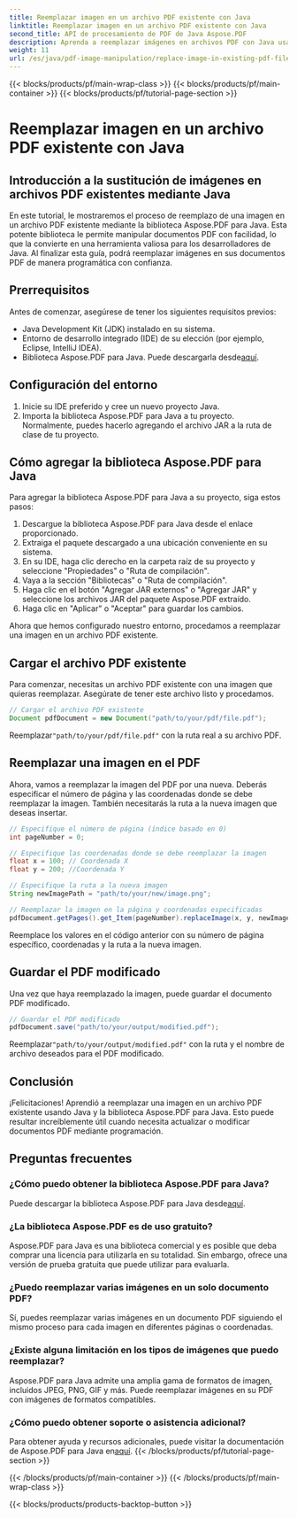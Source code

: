 ```yaml
---
title: Reemplazar imagen en un archivo PDF existente con Java
linktitle: Reemplazar imagen en un archivo PDF existente con Java
second_title: API de procesamiento de PDF de Java Aspose.PDF
description: Aprenda a reemplazar imágenes en archivos PDF con Java usando Aspose.PDF para Java. Guía paso a paso con ejemplos de código para reemplazar imágenes sin problemas.
weight: 11
url: /es/java/pdf-image-manipulation/replace-image-in-existing-pdf-file-using-java/
---
```


{{< blocks/products/pf/main-wrap-class >}}
{{< blocks/products/pf/main-container >}}
{{< blocks/products/pf/tutorial-page-section >}}

# Reemplazar imagen en un archivo PDF existente con Java


## Introducción a la sustitución de imágenes en archivos PDF existentes mediante Java

En este tutorial, le mostraremos el proceso de reemplazo de una imagen en un archivo PDF existente mediante la biblioteca Aspose.PDF para Java. Esta potente biblioteca le permite manipular documentos PDF con facilidad, lo que la convierte en una herramienta valiosa para los desarrolladores de Java. Al finalizar esta guía, podrá reemplazar imágenes en sus documentos PDF de manera programática con confianza.

## Prerrequisitos

Antes de comenzar, asegúrese de tener los siguientes requisitos previos:

- Java Development Kit (JDK) instalado en su sistema.
- Entorno de desarrollo integrado (IDE) de su elección (por ejemplo, Eclipse, IntelliJ IDEA).
-  Biblioteca Aspose.PDF para Java. Puede descargarla desde[aquí](https://releases.aspose.com/pdf/java/).

## Configuración del entorno

1. Inicie su IDE preferido y cree un nuevo proyecto Java.
2. Importa la biblioteca Aspose.PDF para Java a tu proyecto. Normalmente, puedes hacerlo agregando el archivo JAR a la ruta de clase de tu proyecto.

## Cómo agregar la biblioteca Aspose.PDF para Java

Para agregar la biblioteca Aspose.PDF para Java a su proyecto, siga estos pasos:

1. Descargue la biblioteca Aspose.PDF para Java desde el enlace proporcionado.
2. Extraiga el paquete descargado a una ubicación conveniente en su sistema.
3. En su IDE, haga clic derecho en la carpeta raíz de su proyecto y seleccione "Propiedades" o "Ruta de compilación".
4. Vaya a la sección "Bibliotecas" o "Ruta de compilación".
5. Haga clic en el botón "Agregar JAR externos" o "Agregar JAR" y seleccione los archivos JAR del paquete Aspose.PDF extraído.
6. Haga clic en "Aplicar" o "Aceptar" para guardar los cambios.

Ahora que hemos configurado nuestro entorno, procedamos a reemplazar una imagen en un archivo PDF existente.

## Cargar el archivo PDF existente

Para comenzar, necesitas un archivo PDF existente con una imagen que quieras reemplazar. Asegúrate de tener este archivo listo y procedamos.

```java
// Cargar el archivo PDF existente
Document pdfDocument = new Document("path/to/your/pdf/file.pdf");
```

 Reemplazar`"path/to/your/pdf/file.pdf"` con la ruta real a su archivo PDF.

## Reemplazar una imagen en el PDF

Ahora, vamos a reemplazar la imagen del PDF por una nueva. Deberás especificar el número de página y las coordenadas donde se debe reemplazar la imagen. También necesitarás la ruta a la nueva imagen que deseas insertar.

```java
// Especifique el número de página (índice basado en 0)
int pageNumber = 0;

// Especifique las coordenadas donde se debe reemplazar la imagen
float x = 100; // Coordenada X
float y = 200; //Coordenada Y

// Especifique la ruta a la nueva imagen
String newImagePath = "path/to/your/new/image.png";

// Reemplazar la imagen en la página y coordenadas especificadas
pdfDocument.getPages().get_Item(pageNumber).replaceImage(x, y, newImagePath);
```

Reemplace los valores en el código anterior con su número de página específico, coordenadas y la ruta a la nueva imagen.

## Guardar el PDF modificado

Una vez que haya reemplazado la imagen, puede guardar el documento PDF modificado.

```java
// Guardar el PDF modificado
pdfDocument.save("path/to/your/output/modified.pdf");
```

 Reemplazar`"path/to/your/output/modified.pdf"` con la ruta y el nombre de archivo deseados para el PDF modificado.

## Conclusión

¡Felicitaciones! Aprendió a reemplazar una imagen en un archivo PDF existente usando Java y la biblioteca Aspose.PDF para Java. Esto puede resultar increíblemente útil cuando necesita actualizar o modificar documentos PDF mediante programación.

## Preguntas frecuentes

### ¿Cómo puedo obtener la biblioteca Aspose.PDF para Java?

 Puede descargar la biblioteca Aspose.PDF para Java desde[aquí](https://releases.aspose.com/pdf/java/).

### ¿La biblioteca Aspose.PDF es de uso gratuito?

Aspose.PDF para Java es una biblioteca comercial y es posible que deba comprar una licencia para utilizarla en su totalidad. Sin embargo, ofrece una versión de prueba gratuita que puede utilizar para evaluarla.

### ¿Puedo reemplazar varias imágenes en un solo documento PDF?

Sí, puedes reemplazar varias imágenes en un documento PDF siguiendo el mismo proceso para cada imagen en diferentes páginas o coordenadas.

### ¿Existe alguna limitación en los tipos de imágenes que puedo reemplazar?

Aspose.PDF para Java admite una amplia gama de formatos de imagen, incluidos JPEG, PNG, GIF y más. Puede reemplazar imágenes en su PDF con imágenes de formatos compatibles.

### ¿Cómo puedo obtener soporte o asistencia adicional?

 Para obtener ayuda y recursos adicionales, puede visitar la documentación de Aspose.PDF para Java en[aquí](https://reference.aspose.com/pdf/java/).
{{< /blocks/products/pf/tutorial-page-section >}}

{{< /blocks/products/pf/main-container >}}
{{< /blocks/products/pf/main-wrap-class >}}

{{< blocks/products/products-backtop-button >}}
